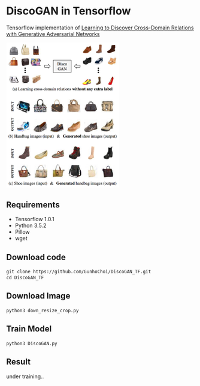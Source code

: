 # DiscoGAN in Tensorflow

Tensorflow implementation of [Learning to Discover Cross-Domain Relations with Generative Adversarial Networks](https://arxiv.org/abs/1703.05192)

<img src="./assets/discogan.png" width="60%">

## Requirements

- Tensorflow 1.0.1
- Python 3.5.2
- Pillow
- wget

## Download code
~~~~
git clone https://github.com/GunhoChoi/DiscoGAN_TF.git
cd DiscoGAN_TF
~~~~~

## Download Image
~~~
python3 down_resize_crop.py
~~~
## Train Model
~~~
python3 DiscoGAN.py
~~~
## Result

 under training..
